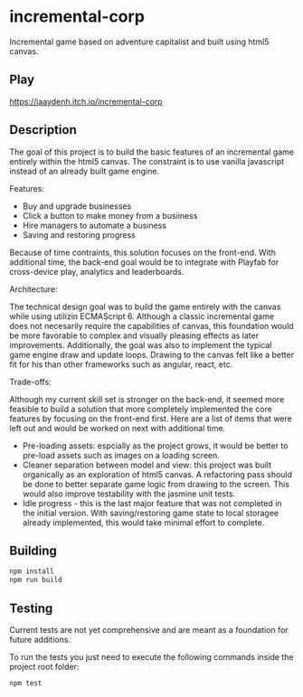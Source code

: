 # incremental-corp

Incremental game based on adventure capitalist and built using html5 canvas.

## Play

https://jaaydenh.itch.io/incremental-corp

## Description

The goal of this project is to build the basic features of an incremental game entirely within the html5 canvas. The constraint is to use vanilla javascript instead of an already built game engine.

Features:
- Buy and upgrade businesses
- Click a button to make money from a busiiness
- Hire managers to automate a business
- Saving and restoring progress

Because of time contraints, this solution focuses on the front-end. With additional time, the back-end goal would be to integrate with Playfab for cross-device play, analytics and leaderboards.

Architecture:

The technical design goal was to build the game entirely with the canvas while using utilizin ECMAScript 6. Although a classic incremental game does
not necesarily require the capabilities of canvas, this foundation would be more favorable to complex and visually pleasing effects as later improvements. Additionally, the goal was also to implement the typical game engine draw and update loops. Drawing to the canvas felt like a better fit for his than other frameworks such as angular, react, etc.

Trade-offs:

Although my current skill set is stronger on the back-end, it seemed more feasible to build a solution that more completely implemented the core features by focusing on the front-end first. Here are a list of items that were left out and would be worked on next with additional time.

- Pre-loading assets: espcially as the project grows, it would be better to pre-load assets such as images on a loading screen.
- Cleaner separation between model and view: this project was built organically as an exploration of html5 canvas. A refactoring pass should be done to better separate game logic from drawing to the screen. This would also improve testability with the jasmine unit tests.
- Idle progress - this is the last major feature that was not completed in the initial version. With saving/restoring game state to local storagee  already implemented, this would take minimal effort to complete.

## Building

```bash
npm install
npm run build
```

## Testing
Current tests are not yet comprehensive and are meant as a foundation for future additions.

To run the tests you just need to execute the following commands inside the project root folder:
```bash
npm test
```
